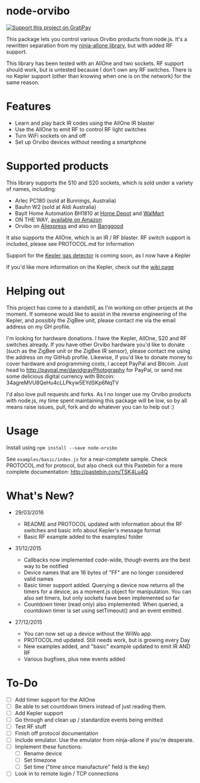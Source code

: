 node-orvibo
===========
[![Support this project on GratiPay](https://img.shields.io/gratipay/grayda.svg)](http://gratipay.com/node-orvibo)

This package lets you control various Orvibo products from node.js. It's a rewritten separation from my [ninja-allone library](http://github.com/Grayda/ninja-allone), but with added RF support.

This library has been tested with an AllOne and two sockets. RF support should work, but is untested because I don't own any RF switches. There is no Kepler support (other than knowing when one is on the network) for the same reason.

Features
========

 - Learn and play back IR codes using the AllOne IR blaster
 - Use the AllOne to emit RF to control RF light switches
 - Turn WiFi sockets on and off
 - Set up Orvibo devices without needing a smartphone


Supported products
==================

This library supports the S10 and S20 sockets, which is sold under a variety of names, including:

- Arlec PC180 (sold at Bunnings, Australia)
- Bauhn W2 (sold at Aldi Australia)
- Bayit Home Automation BH1810 at [Home Depot](http://www.homedepot.com/p/Bayit-Home-Automation-On-Off-Switch-Wi-Fi-Socket-BH1810/205824507) and [WalMart](http://www.walmart.com/ip/Bayit-Home-Automation-BH1810-Wifi-Socket/43791011)
- ON THE WAY, [available on Amazon](http://www.amazon.com/WAY%C2%AERemote-Control-Electronics-Automation-3Samsung/dp/B00S4NULPO/ref=sr_1_2?ie=UTF8&qid=1426736382&sr=8-2&keywords=bayit+smart+wi-fi+socket)
- Orvibo on [Aliexpress](http://www.aliexpress.com/wholesale?catId=0&initiative_id=SB_20150318191819&SearchText=Orvibo+s20) and also on [Banggood](http://www.banggood.com/WiWo-S20-Wi-Fi-Smart-Remote-Control-Timing-Socket-USEU-Plug-p-953743.html)

It also supports the AllOne, which is an IR / RF blaster. RF switch support is included, please see PROTOCOL.md for information

Support for the [Kepler gas detector](https://www.kickstarter.com/projects/28240313/kepler-your-best-home-gas-detector) is coming soon, as I now have a Kepler

If you'd like more information on the Kepler, check out the [wiki page](https://github.com/Grayda/node-orvibo/wiki/Kepler)

Helping out
===========

This project has come to a standstill, as I'm working on other projects at the moment. If someone would like to assist in the reverse engineering of the Kepler, and possibly the ZigBee unit, please contact me via the email address on my GH profile.

I'm looking for hardware donations. I have the Kepler, AllOne, S20 and RF switches already. If you have other Orvibo hardware you'd like to donate (such as the ZigBee unit or the ZigBee IR sensor), please contact me using the address on my GitHub profile. Likewise, if you'd like to donate money to cover hardware and programming costs, I accept PayPal and Bitcoin. Just head to http://paypal.me/davidgrayPhotography for PayPal, or send me some delicious digital currency with Bitcoin: 34agreMVU8QeHu4cLLPkyw5EYdSKp6NqTV

I'd also love pull requests and forks. As I no longer use my Orvibo products with node.js, my time spent maintaining this package will be low, so by all means raise issues, pull, fork and do whatever you can to help out :)

Usage
=====

Install using `npm install --save node-orvibo`

See `examples/basic/index.js` for a near-complete sample. Check PROTOCOL.md for protocol, but also check out this Pastebin for a more complete documentation: http://pastebin.com/TSK4Lu4Q

What's New?
===========

 - 29/03/2016
   - README and PROTOCOL updated with information about the RF switches and basic info about Kepler's message format
   - Basic RF example added to the examples/ folder
 - 31/12/2015
   - Callbacks now implemented code-wide, though events are the best way to be notified
   - Device names that are 16 bytes of "FF" are no longer considered valid names
   - Basic timer support added. Querying a device now returns all the timers for a device, as a moment.js object for manipulation. You can also set timers, but only sockets have been implemented so far
   - Countdown timer (read only) also implemented. When queried, a countdown timer is set using setTimeout() and an event emitted.

 - 27/12/2015
   - You can now set up a device without the WiWo app.
   - PROTOCOL.md updated. Still needs work, but is growing every Day
   - New examples added, and "basic" example updated to emit IR AND RF
   - Various bugfixes, plus new events added

To-Do
=====

- [ ] Add timer support for the AllOne
- [ ] Be able to set countdown timers instead of just reading them.
- [ ] Add Kepler support
- [ ] Go through and clean up / standardize events being emitted
- [ ] Test RF stuff
- [ ] Finish off protocol documentation
- [ ] Include emulator. Use the emulator from ninja-allone if you're desperate.
- [ ] Implement these functions:
  - [ ] Rename device
  - [ ] Set timezone
  - [ ] Set time ("time since manufacture" field is the key)
- [ ] Look in to remote login / TCP connections
